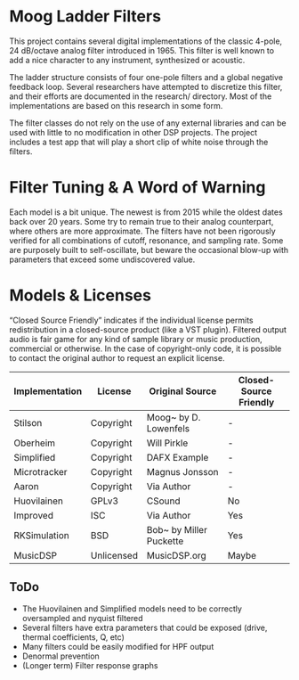 # Moog Ladder Filters

This project contains several digital implementations of the classic 4-pole, 24 dB/octave analog filter introduced in 1965. This filter is well known to add a nice character to any instrument, synthesized or acoustic. 

The ladder structure consists of four one-pole filters and a global negative feedback loop. Several researchers have attempted to discretize this filter, and their efforts are documented in the research/ directory. Most of the implementations are based on this research in some form. 

The filter classes do not rely on the use of any external libraries and can be used with little to no modification in other DSP projects. The project includes a test app that will play a short clip of white noise through the filters. 

# Filter Tuning & A Word of Warning
Each model is a bit unique. The newest is from 2015 while the oldest dates back over 20 years. Some try to remain true to their analog counterpart, where others are more approximate. The filters have not been rigorously verified for all combinations of cutoff, resonance, and sampling rate. Some are purposely built to self-oscillate, but beware the occasional blow-up with parameters that exceed some undiscovered value. 

# Models & Licenses

“Closed Source Friendly” indicates if the individual license permits redistribution in a closed-source product (like a VST plugin). Filtered output audio is fair game for any kind of sample library or music production, commercial or otherwise. In the case of copyright-only code, it is possible to contact the original author to request an explicit license.

Implementation | License | Original Source | Closed-Source Friendly
------------- | ------------- | ----------------- | -----------------
Stilson | Copyright | Moog~ by D. Lowenfels | -
Oberheim | Copyright | Will Pirkle | -
Simplified | Copyright | DAFX Example | - 
Microtracker | Copyright | Magnus Jonsson | -
Aaron | Copyright | Via Author | -
Huovilainen  | GPLv3 | CSound | No
Improved | ISC | Via Author | Yes
RKSimulation | BSD | Bob~ by Miller Puckette | Yes
MusicDSP | Unlicensed | MusicDSP.org | Maybe

## ToDo

* The Huovilainen and Simplified models need to be correctly oversampled and nyquist filtered
* Several filters have extra parameters that could be exposed (drive, thermal coefficients, Q, etc)
* Many filters could be easily modified for HPF output
* Denormal prevention
* (Longer term) Filter response graphs

